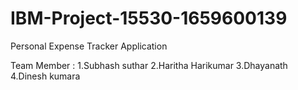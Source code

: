 # IBM-Project-15530-1659600139
Personal Expense Tracker Application

Team Member :
1.Subhash suthar 
2.Haritha Harikumar
3.Dhayanath
4.Dinesh kumara 

